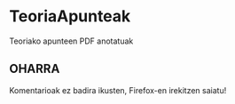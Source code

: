 # TeoriaApunteak
Teoriako apunteen PDF anotatuak

## OHARRA
Komentarioak ez badira ikusten, Firefox-en irekitzen saiatu!
